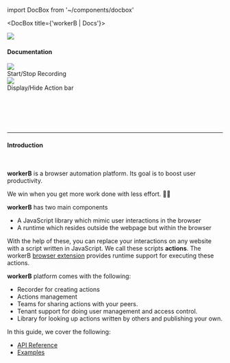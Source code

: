 import DocBox from '~/components/docbox'

<DocBox title={'workerB | Docs'}>
<div className='right-col-head'>
    <div className="left-head">
        <img src={require('../img/logo.png')} />
        <h4 className='left-head-h4-heading'>Documentation</h4>
    </div>
    <div className='right-head'>
        <div className='doc-head-icon-block'>
            <div className='doc-head-icon'><img src={require('../img/start-stop.svg')} /></div>
            <div className='doc-head-icon-detail'>Start/Stop Recording</div>
        </div>
        <div className='doc-head-icon-block'>
            <div className='doc-head-icon down'><img src={require('../img/keyboard.svg')} /></div>
            <div className='doc-head-icon-detail'>Display/Hide Action bar</div>
        </div>
    </div>
</div>

<br/><br/><br/>
<br/>
<hr/>

#### **Introduction**
<br/>

**workerB** is a browser automation platform. Its goal is to boost user productivity.

We win when you get more work done with less effort. 🚀🚀

**workerB** has two main components
* A JavaScript library which mimic user interactions in the browser
* A runtime which resides outside the webpage but within the browser

With the help of these, you can replace your interactions on any website with a script written in JavaScript. We call these scripts **actions**. The workerB [browser extension](https://chrome.google.com/webstore/devconsole/g05381353403899675261) provides runtime support for executing these actions. 

**workerB** platform comes with the following:
* Recorder for creating actions
* Actions management 
* Teams for sharing actions with your peers. 
* Tenant support for doing user management and access control. 
* Library for looking up actions written by others and publishing your own.

In this guide, we cover the following: 
* [API Reference](/apiref)
* [Examples](/examples)

</DocBox>
